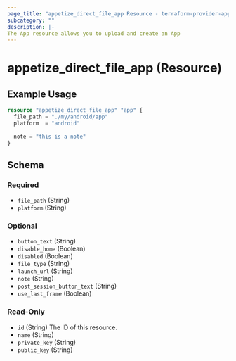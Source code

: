```yaml
---
page_title: "appetize_direct_file_app Resource - terraform-provider-appetize"
subcategory: ""
description: |-
The App resource allows you to upload and create an App
---
```


# appetize_direct_file_app (Resource)

## Example Usage

```terraform
resource "appetize_direct_file_app" "app" {
  file_path = "./my/android/app"
  platform  = "android"
  
  note = "this is a note"
}
```

## Schema

### Required

- `file_path` (String)
- `platform` (String)

### Optional

- `button_text` (String)
- `disable_home` (Boolean)
- `disabled` (Boolean)
- `file_type` (String)
- `launch_url` (String)
- `note` (String)
- `post_session_button_text` (String)
- `use_last_frame` (Boolean)

### Read-Only

- `id` (String) The ID of this resource.
- `name` (String)
- `private_key` (String)
- `public_key` (String)


